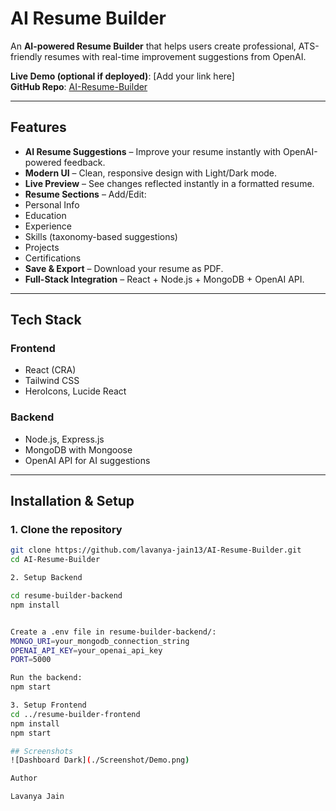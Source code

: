 # AI Resume Builder

An **AI-powered Resume Builder** that helps users create professional, ATS-friendly resumes with real-time improvement suggestions from OpenAI.  

**Live Demo (optional if deployed)**: [Add your link here]  
**GitHub Repo**: [AI-Resume-Builder](https://github.com/lavanya-jain13/AI-Resume-Builder)

---

##  Features
-  **AI Resume Suggestions** – Improve your resume instantly with OpenAI-powered feedback.  
-  **Modern UI** – Clean, responsive design with Light/Dark mode.  
-  **Live Preview** – See changes reflected instantly in a formatted resume.  
-  **Resume Sections** – Add/Edit:  
  - Personal Info  
  - Education  
  - Experience  
  - Skills (taxonomy-based suggestions)  
  - Projects  
  - Certifications  
-  **Save & Export** – Download your resume as PDF.  
-  **Full-Stack Integration** – React + Node.js + MongoDB + OpenAI API.  

---

##  Tech Stack

### Frontend
-  React (CRA)  
-  Tailwind CSS  
-  HeroIcons, Lucide React  

### Backend
-  Node.js, Express.js  
-  MongoDB with Mongoose  
-  OpenAI API for AI suggestions  

---

##  Installation & Setup

### 1. Clone the repository
```bash
git clone https://github.com/lavanya-jain13/AI-Resume-Builder.git
cd AI-Resume-Builder

2. Setup Backend

cd resume-builder-backend
npm install


Create a .env file in resume-builder-backend/:
MONGO_URI=your_mongodb_connection_string
OPENAI_API_KEY=your_openai_api_key
PORT=5000

Run the backend:
npm start

3. Setup Frontend
cd ../resume-builder-frontend
npm install
npm start

## Screenshots
![Dashboard Dark](./Screenshot/Demo.png)

Author

Lavanya Jain
